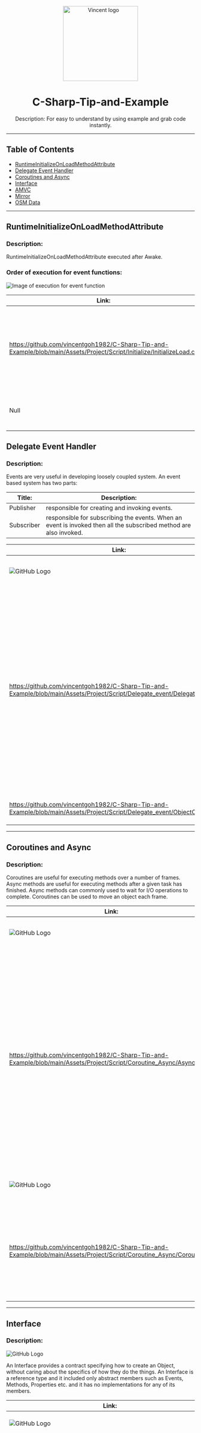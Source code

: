 <p align="center">
  <img height="200" src="icon.png" alt="Vincent logo">
  <h1 align="center">C-Sharp-Tip-and-Example</h1>
</p>
<p align="center">Description: For easy to understand by using example and grab code instantly.
</p>

---

## Table of Contents
- [RuntimeInitializeOnLoadMethodAttribute](#runtimeInitializeOnLoadMethodAttribute)
- [Delegate Event Handler](#delegate-event-handler)
- [Coroutines and Async](#coroutines-and-async)
- [Interface](#interface)
- [AMVC](#amvc)
- [Mirror](#mirror)
- [OSM Data](#osm-data)

---

## RuntimeInitializeOnLoadMethodAttribute

### Description:
RuntimeInitializeOnLoadMethodAttribute executed after Awake.

### Order of execution for event functions:
![Image of execution for event function](https://docs.unity3d.com/uploads/Main/monobehaviour_flowchart.svg)

Link: | Description:
------------ | -------------
https://github.com/vincentgoh1982/C-Sharp-Tip-and-Example/blob/main/Assets/Project/Script/Initialize/InitializeLoad.cs | Allow a runtime class method to be initialized when a game is loaded at runtime without action from the user. Add any "Service" component to the prefab. 
  Null | Examples: Input, Saving, Sound, Config, Asset Bundles, Advertisements

## Delegate Event Handler

### Description:
Events are very useful in developing loosely coupled system. An event based system has two parts:

Title: | Description:
------------ | -------------
Publisher| responsible for creating and invoking events.
Subscriber| responsible for subscribing the events. When an event is invoked then all the subscribed method are also invoked.

Link: | Description:
------------ | -------------
![GitHub Logo](https://github.com/vincentgoh1982/C-Sharp-Tip-and-Example/blob/main/Document/Images/DelegateHandlerPublisher_PressHere.png)| 1. Press the button to view the result. 
https://github.com/vincentgoh1982/C-Sharp-Tip-and-Example/blob/main/Assets/Project/Script/Delegate_event/DelegateHandler.cs | A delegate is an object which refers to a method or you can say it is a reference type variable that can hold a reference to the methods. Delegates in C# are similar to the function pointer in C/C++. It provides a way which tells which method is to be called when an event is triggered.
https://github.com/vincentgoh1982/C-Sharp-Tip-and-Example/blob/main/Assets/Project/Script/Delegate_event/ObjectController.cs | Event is triggered, which calls the function.

---

## Coroutines and Async

### Description:
Coroutines are useful for executing methods over a number of frames.
Async methods are useful for executing methods after a given task has finished.
Async methods can commonly used to wait for I/O operations to complete.
Coroutines can be used to move an object each frame.

Link: | Description:
------------ | -------------
![GitHub Logo](https://github.com/vincentgoh1982/C-Sharp-Tip-and-Example/blob/main/Document/Images/Async.png) | 1. Press the button to view the result.
https://github.com/vincentgoh1982/C-Sharp-Tip-and-Example/blob/main/Assets/Project/Script/Coroutine_Async/Async.cs| help to divide your logic into awaitable tasks, where you can perform some long running operations such as reading large file, doing an API call, downloading a resource from web or performing a complex calculation without having to block the execution of your application on UI or service.
![GitHub Logo](https://github.com/vincentgoh1982/C-Sharp-Tip-and-Example/blob/main/Document/Images/Coroutines.png)| 1. Press the button to view the result.
https://github.com/vincentgoh1982/C-Sharp-Tip-and-Example/blob/main/Assets/Project/Script/Coroutine_Async/Coroutine.cs|used in Unity to stop the execution until sometime or certain condition is met, and continues from where it had left off."

---

## Interface

### Description:
![GitHub Logo](https://github.com/vincentgoh1982/C-Sharp-Tip-and-Example/blob/main/Document/Images/diagram_interface.png)

An Interface provides a contract specifying how to create an Object, without caring about the specifics of how they do the things. An Interface is a reference type and it included only abstract members such as Events, Methods, Properties etc. and it has no implementations for any of its members.

Link: | Description:
------------ | -------------
![GitHub Logo](https://github.com/vincentgoh1982/C-Sharp-Tip-and-Example/blob/main/Document/Images/Normal.png)| 1. Press the button to view the result. 
https://github.com/vincentgoh1982/C-Sharp-Tip-and-Example/tree/main/Assets/Project/Script/C%23%20Interface/Normal | The Normal method: If user want to send them SMS instead of E-mail or both. Need to change the method inside the class, it need to be recompiled and redeployed it.
![GitHub Logo](https://github.com/vincentgoh1982/C-Sharp-Tip-and-Example/blob/main/Document/Images/Interface.png)| 1. Press the button to view the result. 
https://github.com/vincentgoh1982/C-Sharp-Tip-and-Example/tree/main/Assets/Project/Script/C%23%20Interface/Interface| To reduce the impact of change in our software. Using Open for extension and Closed for modification prinicple(OCP). Interface is just a role in a contract(Open for extension).

---

## AMVC
### Description:
![GitHub Logo](https://github.com/vincentgoh1982/C-Sharp-Tip-and-Example/blob/main/Document/Images/diagram_AMVC.png)

The Model-View-Controller pattern (MVC) splits the software into three major components: Models (Data CRUD), Views (Interface/Detection) and Controllers (Decision/Action). MVC is flexible enough to be implemented even on top of ECS or OOP.

![GitHub Logo](https://github.com/vincentgoh1982/C-Sharp-Tip-and-Example/blob/main/Document/Images/AMVC_List.png)

Link: | Description:
------------ | -------------
https://github.com/vincentgoh1982/C-Sharp-Tip-and-Example/blob/main/Assets/Project/Script/MVC/Application/BounceApplication.cs| Single entry point to your application and container of all critical instances and application-related data.
https://github.com/vincentgoh1982/C-Sharp-Tip-and-Example/blob/main/Assets/Project/Script/MVC/Controller/BounceController.cs| Controllers (Decision/Action) to controls the application workflow.
https://github.com/vincentgoh1982/C-Sharp-Tip-and-Example/blob/main/Assets/Project/Script/MVC/Model/BounceModel.cs| Models (Data CRUD) contains all data related to the application.
https://github.com/vincentgoh1982/C-Sharp-Tip-and-Example/blob/main/Assets/Project/Script/MVC/View/BounceView.cs| Views (Interface/Detection) contains all views related to the application.
https://github.com/vincentgoh1982/C-Sharp-Tip-and-Example/blob/main/Assets/Project/Script/MVC/View/BallView.cs| Views to describes the Ball view and its features.

## Mirror
### Description: 
![GitHub Logo](https://github.com/vincentgoh1982/C-Sharp-Tip-and-Example/blob/main/Document/Images/PhotonVsUnet.png)

Mirror is successor to UNET API, but uses TCP. It makes testing and small LAN games convenient. 

Link: | Description:
------------ | -------------
https://github.com/vincentgoh1982/C-Sharp-Tip-and-Example/blob/main/Assets/Project/Script/Mirror/Application/SceneApplication.cs| Single entry point to your application and container of all critical instances and application-related data.
https://github.com/vincentgoh1982/C-Sharp-Tip-and-Example/blob/main/Assets/Project/Script/Mirror/Controller/PlayerController.cs| Player's information share with the server
https://github.com/vincentgoh1982/C-Sharp-Tip-and-Example/blob/main/Assets/Project/Script/Mirror/Controller/SceneScript.cs| A scene networked object all can access and adjust.
https://github.com/vincentgoh1982/C-Sharp-Tip-and-Example/blob/main/Assets/Project/Script/Mirror/Controller/SceneReference.cs| NetworkIdentity scene object gets disabled, as they are disabled until a player is in ‘ready’ status (ready status is usually set when player spawns).The workaround is to have the GameObject.Find() get the non-networked scene object, which will have those Network Identity scene object as pre-set variables. "sceneScript = GameObject.Find("SceneReference").GetComponent<SceneReference>().sceneScript;"
https://github.com/vincentgoh1982/C-Sharp-Tip-and-Example/blob/main/Assets/Project/Script/Mirror/Controller/ChatBehavior.cs| Chat script which require to hide the Canvas until the method OnStartAuthority()

### Mirror API Library:  
API: | Description:
------------ | ------------- 
[Command]|It tells the server what a client wants to change.
[ClientRpc]|It tells the clients what the server has decided to do.
[SyncVar(hook = nameof(Method))]|It fires for changed values
ClientCallback|It inform the user that the server is not active.   
[SyncVar]|It automatically synchronize variables from Server->Client.
OnStartLocalPlayer|It is called on the machine that is the local player.
OnStartClient|It called by the NetworkManager and it works like any other hook.
OnStartAuthority |It called on clients for behaviours that have authority, based on context and hasAuthority.
[Client]|It informs the user that the server is not active. Client-only code
  
## OSM Data
### Description: 
![GitHub Logo](https://github.com/vincentgoh1982/C-Sharp-Tip-and-Example/blob/main/Document/Images/OSMDataTree.png)
  
Open Street Map(OSM) as a gigantic database of all the things in the world.
  
Link: | Description:
------------ | -------------  
https://github.com/vincentgoh1982/C-Sharp-Tip-and-Example/blob/main/Assets/Project/Script/OSM_Data/Application/Application_Tree.cs|Single entry point to your application and container of all critical instances and application-related data.
https://github.com/vincentgoh1982/C-Sharp-Tip-and-Example/blob/main/Assets/Project/Script/OSM_Data/Controller/Controller_OSMRequestArea.cs|Get information from OSM data and plant the tree according to the OSM data and green color of the tile.
https://github.com/vincentgoh1982/C-Sharp-Tip-and-Example/blob/main/Assets/Project/Script/OSM_Data/Controller/I_OSMInterface.cs|To reduce the impact of change in our software. Using Open for extension and Closed for modification prinicple(OCP). Interface is just a role in a contract(Open for extension).
https://github.com/vincentgoh1982/C-Sharp-Tip-and-Example/blob/main/Assets/Project/Script/OSM_Data/Controller/I_ColorTileTree.cs|Create a list of longitiude and latitude value within the map.
https://github.com/vincentgoh1982/C-Sharp-Tip-and-Example/blob/main/Assets/Project/Script/OSM_Data/Controller/I_OSMTree.cs|Create a list of longitiude and latitude value from OSM data of tree.
https://github.com/vincentgoh1982/C-Sharp-Tip-and-Example/blob/main/Assets/Project/Script/OSM_Data/Controller/OSMAddInterface.cs|Get a list of interface scripts.  
https://github.com/vincentgoh1982/C-Sharp-Tip-and-Example/blob/main/Assets/Project/Script/OSM_Data/Model/Model_Tree.cs|Models (Data CRUD) contains all data related to the application.
https://github.com/vincentgoh1982/C-Sharp-Tip-and-Example/blob/main/Assets/Project/Script/OSM_Data/View/View_Tree.cs|Views (Interface/3D objects) contains all views related to the application.
 https://github.com/vincentgoh1982/C-Sharp-Tip-and-Example/blob/main/Document/Images/OSMData.png| 1. Press the button to loading tree. 2. Press the button to stop loading tree. 
 

